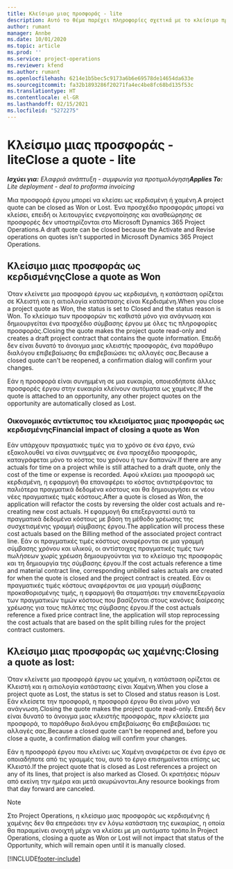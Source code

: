 ```yaml
---
title: Κλείσιμο μιας προσφοράς - lite
description: Αυτό το θέμα παρέχει πληροφορίες σχετικά με το κλείσιμο προσφορών στο Project Operations.
author: rumant
manager: Annbe
ms.date: 10/01/2020
ms.topic: article
ms.prod: ''
ms.service: project-operations
ms.reviewer: kfend
ms.author: rumant
ms.openlocfilehash: 6214e1b5bec5c9173a6b6e69578de14654da633e
ms.sourcegitcommit: fa32b1893286f20271fa4ec4be8fc68bd135f53c
ms.translationtype: HT
ms.contentlocale: el-GR
ms.lasthandoff: 02/15/2021
ms.locfileid: "5272275"
---
```

# <a name="close-a-quote---lite"></a><span data-ttu-id="6b02e-103">Κλείσιμο μιας προσφοράς - lite</span><span class="sxs-lookup"><span data-stu-id="6b02e-103">Close a quote - lite</span></span>

<span data-ttu-id="6b02e-104">_**Ισχύει για:** Ελαφριά ανάπτυξη - συμφωνία για προτιμολόγηση_</span><span class="sxs-lookup"><span data-stu-id="6b02e-104">_**Applies To:** Lite deployment - deal to proforma invoicing_</span></span>

<span data-ttu-id="6b02e-105">Μια προσφορά έργου μπορεί να κλείσει ως κερδισμένη ή χαμένη.</span><span class="sxs-lookup"><span data-stu-id="6b02e-105">A project quote can be closed as Won or Lost.</span></span> <span data-ttu-id="6b02e-106">Ένα προσχέδιο προσφοράς μπορεί να κλείσει, επειδή οι λειτουργίες ενεργοποίησης και αναθεώρησης σε προσφορές δεν υποστηρίζονται στο Microsoft Dynamics 365 Project Operations.</span><span class="sxs-lookup"><span data-stu-id="6b02e-106">A draft quote can be closed because the Activate and Revise operations on quotes isn't supported in Microsoft Dynamics 365 Project Operations.</span></span>

## <a name="close-a-quote-as-won"></a><span data-ttu-id="6b02e-107">Κλείσιμο μιας προσφοράς ως κερδισμένης</span><span class="sxs-lookup"><span data-stu-id="6b02e-107">Close a quote as Won</span></span>

<span data-ttu-id="6b02e-108">Όταν κλείνετε μια προσφορά έργου ως κερδισμένη, η κατάσταση ορίζεται σε Κλειστή και η αιτιολογία κατάστασης είναι Κερδισμένη.</span><span class="sxs-lookup"><span data-stu-id="6b02e-108">When you close a project quote as Won, the status is set to Closed and the status reason is Won.</span></span> <span data-ttu-id="6b02e-109">Το κλείσιμο των προσφορών τις καθιστά μόνο για ανάγνωση και δημιουργείται ένα προσχέδιο σύμβασης έργου με όλες τις πληροφορίες προσφοράς.</span><span class="sxs-lookup"><span data-stu-id="6b02e-109">Closing the quote makes the project quote read-only and creates a draft project contract that contains the quote information.</span></span> <span data-ttu-id="6b02e-110">Επειδή δεν είναι δυνατό το άνοιγμα μιας κλειστής προσφοράς, ένα παράθυρο διαλόγου επιβεβαίωσης θα επιβεβαιώσει τις αλλαγές σας.</span><span class="sxs-lookup"><span data-stu-id="6b02e-110">Because a closed quote can't be reopened, a confirmation dialog will confirm your changes.</span></span>

<span data-ttu-id="6b02e-111">Εάν η προσφορά είναι συνημμένη σε μια ευκαιρία, οποιεσδήποτε άλλες προσφορές έργου στην ευκαιρία κλείνουν αυτόματα ως χαμένες.</span><span class="sxs-lookup"><span data-stu-id="6b02e-111">If the quote is attached to an opportunity, any other project quotes on the opportunity are automatically closed as Lost.</span></span>

### <a name="financial-impact-of-closing-a-quote-as-won"></a><span data-ttu-id="6b02e-112">Οικονομικός αντίκτυπος του κλεισίματος μιας προσφοράς ως κερδισμένης</span><span class="sxs-lookup"><span data-stu-id="6b02e-112">Financial impact of closing a quote as Won</span></span>

<span data-ttu-id="6b02e-113">Εάν υπάρχουν πραγματικές τιμές για το χρόνο σε ένα έργο, ενώ εξακολουθεί να είναι συνημμένες σε ένα προσχέδιο προσφοράς, καταγράφεται μόνο το κόστος του χρόνου ή των δαπανών.</span><span class="sxs-lookup"><span data-stu-id="6b02e-113">If there are any actuals for time on a project while is still attached to a draft quote, only the cost of the time or expense is recorded.</span></span> <span data-ttu-id="6b02e-114">Αφού κλείσει μια προσφορά ως κερδισμένη, η εφαρμογή θα επαναφέρει το κόστος αντιστρέφοντας τα παλιότερα πραγματικά δεδομένα κόστους και θα δημιουργήσει εκ νέου νέες πραγματικές τιμές κόστους.</span><span class="sxs-lookup"><span data-stu-id="6b02e-114">After a quote is closed as Won, the application will refactor the costs by reversing the older cost actuals and re-creating new cost actuals.</span></span> <span data-ttu-id="6b02e-115">Η εφαρμογή θα επεξεργαστεί αυτά τα πραγματικά δεδομένα κόστους με βάση τη μέθοδο χρέωσης της συσχετισμένης γραμμή σύμβασης έργου.</span><span class="sxs-lookup"><span data-stu-id="6b02e-115">The application will process these cost actuals based on the Billing method of the associated project contract line.</span></span> <span data-ttu-id="6b02e-116">Εάν οι πραγματικές τιμές κόστους αναφέρονται σε μια γραμμή σύμβασης χρόνου και υλικού, οι αντίστοιχες πραγματικές τιμές των πωλήσεων χωρίς χρέωση δημιουργούνται για το κλείσιμο της προσφοράς και τη δημιουργία της σύμβασης έργου.</span><span class="sxs-lookup"><span data-stu-id="6b02e-116">If the cost actuals reference a time and material contract line, corresponding unbilled sales actuals are created for when the quote is closed and the project contract is created.</span></span> <span data-ttu-id="6b02e-117">Εάν οι πραγματικές τιμές κόστους αναφέρονται σε μια γραμμή σύμβασης προκαθορισμένης τιμής, η εφαρμογή θα σταματήσει την επανεπεξεργασία των πραγματικών τιμών κόστους που βασίζονται στους κανόνες διαίρεσης χρέωσης για τους πελάτες της σύμβασης έργου.</span><span class="sxs-lookup"><span data-stu-id="6b02e-117">If the cost actuals reference a fixed price contract line, the application will stop reprocessing the cost actuals that are based on the split billing rules for the project contract customers.</span></span>

## <a name="closing-a-quote-as-lost"></a><span data-ttu-id="6b02e-118">Κλείσιμο μιας προσφοράς ως χαμένης:</span><span class="sxs-lookup"><span data-stu-id="6b02e-118">Closing a quote as lost:</span></span>

<span data-ttu-id="6b02e-119">Όταν κλείνετε μια προσφορά έργου ως χαμένη, η κατάσταση ορίζεται σε Κλειστή και η αιτιολογία κατάστασης είναι Χαμένη.</span><span class="sxs-lookup"><span data-stu-id="6b02e-119">When you close a project quote as Lost, the status is set to Closed and status reason is Lost.</span></span> <span data-ttu-id="6b02e-120">Εάν κλείσετε την προσφορά, η προσφορά έργου θα είναι μόνο για ανάγνωση.</span><span class="sxs-lookup"><span data-stu-id="6b02e-120">Closing the quote makes the project quote read-only.</span></span> <span data-ttu-id="6b02e-121">Επειδή δεν είναι δυνατό το άνοιγμα μιας κλειστής προσφοράς, πριν κλείσετε μια προσφορά, το παράθυρο διαλόγου επιβεβαίωσης θα επιβεβαιώσει τις αλλαγές σας.</span><span class="sxs-lookup"><span data-stu-id="6b02e-121">Because a closed quote can't be reopened and, before you close a quote, a confirmation dialog will confirm your changes.</span></span>

<span data-ttu-id="6b02e-122">Εάν η προσφορά έργου που κλείνει ως Χαμένη αναφέρεται σε ένα έργο σε οποιαδήποτε από τις γραμμές του, αυτό το έργο επισημαίνεται επίσης ως Κλειστό.</span><span class="sxs-lookup"><span data-stu-id="6b02e-122">If the project quote that is closed as Lost references a project on any of its lines, that project is also marked as Closed.</span></span> <span data-ttu-id="6b02e-123">Οι κρατήσεις πόρων από εκείνη την ημέρα και μετά ακυρώνονται.</span><span class="sxs-lookup"><span data-stu-id="6b02e-123">Any resource bookings from that day forward are canceled.</span></span>

> [!NOTE]
> <span data-ttu-id="6b02e-124">Στο Project Operations, η κλείσιμο μιας προσφοράς ως κερδισμένης ή χαμένης δεν θα επηρεάσει την εν λόγω κατάσταση της ευκαιρίας, η οποία θα παραμείνει ανοιχτή μέχρι να κλείσει με μη αυτόματο τρόπο.</span><span class="sxs-lookup"><span data-stu-id="6b02e-124">In Project Operations, closing a quote as Won or Lost will not impact that status of the Opportunity, which will remain open until it is manually closed.</span></span>


[!INCLUDE[footer-include](../../includes/footer-banner.md)]